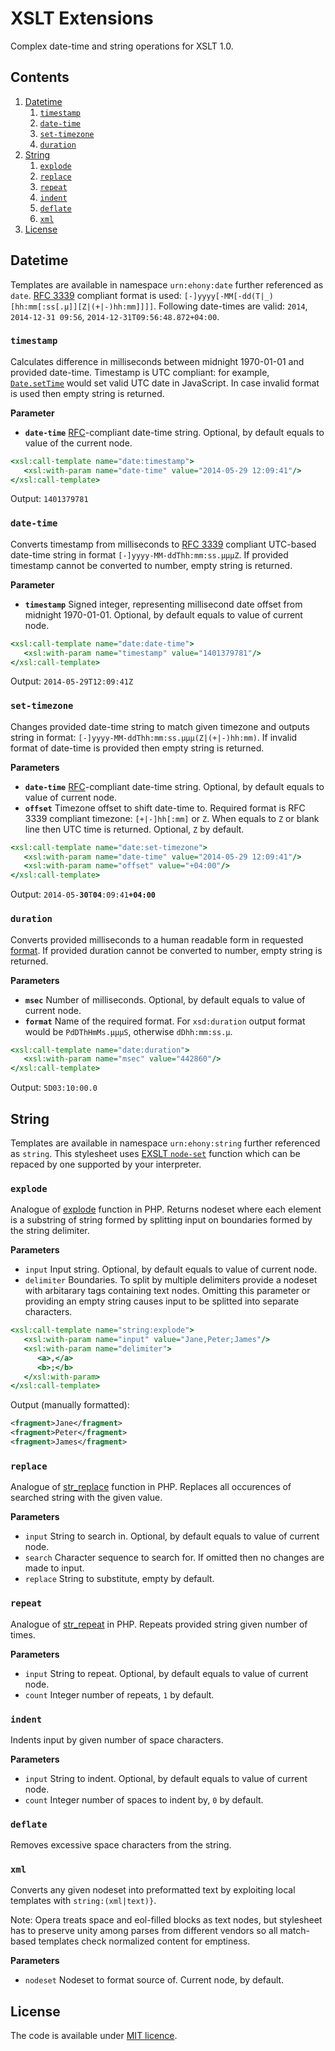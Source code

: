 # XSLT Extensions

Complex date-time and string operations for XSLT 1.0.

## Contents

1. [Datetime](#datetime)
    1. [`timestamp`](#timestamp)
    2. [`date-time`](#date-time)
    3. [`set-timezone`](#set-timezone)
    4. [`duration`](#duration)
2. [String](#string)
    1. [`explode`](#explode)
    2. [`replace`](#replace)
    3. [`repeat`](#repeat)
    4. [`indent`](#indent)
    5. [`deflate`](#deflate)
    6. [`xml`](#xml)
3. [License](#license)

## Datetime
Templates are available in namespace `urn:ehony:date` further referenced as `date`. [RFC 3339][RFC] compliant format is used: `[-]yyyy[-MM[-dd(T|_)[hh:mm[:ss[.μ]][Z|(+|-)hh:mm]]]]`. Following date-times are valid: `2014`, `2014-12-31 09:56`, `2014-12-31T09:56:48.872+04:00`.

### `timestamp`

Calculates difference in milliseconds between midnight 1970-01-01 and provided date-time. Timestamp is UTC compliant: for example, [`Date.setTime`](http://www.w3schools.com/jsref/jsref_setTime.asp) would set valid UTC date in JavaScript. In case invalid format is used then empty string is returned.

**Parameter**<br/>
* **`date-time`** [RFC][RFC]-compliant date-time string. Optional, by default equals to value of the current node.

```xslt
<xsl:call-template name="date:timestamp">
   <xsl:with-param name="date-time" value="2014-05-29 12:09:41"/>
</xsl:call-template>
```
Output: `1401379781`

### `date-time`

Converts timestamp from milliseconds to [RFC 3339][RFC] compliant UTC-based date-time string in format `[-]yyyy-MM-ddThh:mm:ss.μμμZ`. If provided timestamp cannot be converted to number, empty string is returned.

**Parameter**<br/>
* **`timestamp`** Signed integer, representing millisecond date offset from midnight 1970-01-01. Optional, by default equals to value of current node.

```xslt
<xsl:call-template name="date:date-time">
   <xsl:with-param name="timestamp" value="1401379781"/>
</xsl:call-template>
```
Output: `2014-05-29T12:09:41Z`

### `set-timezone`

Changes provided date-time string to match given timezone and outputs string in format: `[-]yyyy-MM-ddThh:mm:ss.μμμ(Z|(+|-)hh:mm)`. If invalid format of date-time is provided then empty string is returned.

**Parameters**<br/>
* **`date-time`** [RFC][RFC]-compliant date-time string. Optional, by default equals to value of current node.
* **`offset`** Timezone offset to shift date-time to. Required format is RFC 3339 compliant timezone: `[+|-]hh[:mm]` or `Z`. When equals to `Z` or blank line then UTC time is returned. Optional, `Z` by default.

```xslt
<xsl:call-template name="date:set-timezone">
   <xsl:with-param name="date-time" value="2014-05-29 12:09:41"/>
   <xsl:with-param name="offset" value="+04:00"/>
</xsl:call-template>
```
Output: <code>2014-05-<b>30</b>T<b>04</b>:09:41<b>+04:00</b></code>

### `duration`

Converts provided milliseconds to a human readable form in requested [format](http://www.w3.org/TR/xmlschema-2/#duration). If provided duration cannot be converted to number, empty string is returned.

**Parameters**<br/>
* **`msec`** Number of milliseconds. Optional, by default equals to value of current node.
* **`format`** Name of the required format. For `xsd:duration` output format would be `PdDThHmMs.μμμS`, otherwise `dDhh:mm:ss.μ`.

```xslt
<xsl:call-template name="date:duration">
   <xsl:with-param name="msec" value="442860"/>
</xsl:call-template>
```
Output: `5D03:10:00.0`

## String

Templates are available in namespace `urn:ehony:string` further referenced as `string`. This stylesheet uses [EXSLT `node-set`](http://exslt.org/exsl/functions/node-set/index.html) function which can be repaced by one supported by your interpreter.

### `explode`

Analogue of [explode](http://www.php.net/manual/en/function.explode) function in PHP. Returns nodeset where each element is a substring of string formed by splitting input on boundaries formed by the string delimiter.

**Parameters**<br/>
* `input` Input string. Optional, by default equals to value of current node.
* `delimiter` Boundaries. To split by multiple delimiters provide a nodeset with arbitarary tags containing text nodes. Omitting this parameter or providing an empty string causes input to be splitted into separate characters.

```xslt
<xsl:call-template name="string:explode">
   <xsl:with-param name="input" value="Jane,Peter;James"/>
   <xsl:with-param name="delimiter">
      <a>,</a>
      <b>;</b>
   </xsl:with-param>
</xsl:call-template>
```
Output (manually formatted):
```xml
<fragment>Jane</fragment>
<fragment>Peter</fragment>
<fragment>James</fragment>
```

### `replace`

Analogue of [str_replace](http://php.net/manual/en/function.str-replace) function in PHP. Replaces all occurences of searched string with the given value.

**Parameters**<br/>
* `input` String to search in. Optional, by default equals to value of current node.
* `search` Character sequence to search for. If omitted then no changes are made to input.
* `replace` String to substitute, empty by default.

### `repeat`

Analogue of [str_repeat](http://php.net/manual/en/function.str-repeat) in PHP. Repeats provided string given number of times.

**Parameters**<br/>
* `input` String to repeat. Optional, by default equals to value of current node.
* `count` Integer number of repeats, `1` by default.

### `indent`

Indents input by given number of space characters.

**Parameters**<br/>
* `input` String to indent. Optional, by default equals to value of current node.
* `count` Integer number of spaces to indent by, `0` by default.

### `deflate`

Removes excessive space characters from the string.

### `xml`

Converts any given nodeset into preformatted text by exploiting local templates with `string:(xml|text)}`.

Note: Opera treats space and eol-filled blocks as text nodes, but stylesheet has to preserve unity among parses from different vendors so all match-based templates check normalized content for emptiness.

**Parameters**<br/>
* `nodeset` Nodeset to format source of. Current node, by default.

## License

The code is available under [MIT licence](LICENSE.txt).

[RFC]: http://tools.ietf.org/html/rfc3339
